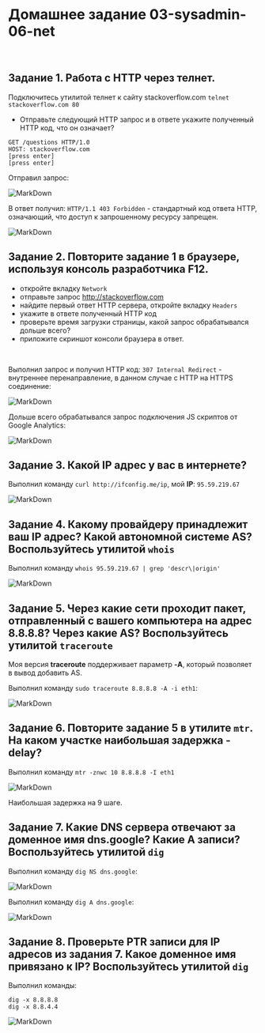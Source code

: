 # Домашнее задание 03-sysadmin-06-net

<br>

## Задание 1. Работа c HTTP через телнет.
Подключитесь утилитой телнет к сайту stackoverflow.com
`telnet stackoverflow.com 80`

- Отправьте следующий HTTP запрос и в ответе укажите полученный HTTP код, что он означает?
```
GET /questions HTTP/1.0
HOST: stackoverflow.com
[press enter]
[press enter]
```

Отправил запрос:

![MarkDown](img/1.png)

В ответ получил: `HTTP/1.1 403 Forbidden` - стандартный код ответа HTTP, означающий, что доступ к запрошенному ресурсу запрещен.

![MarkDown](img/2.png)
<br>

## Задание 2. Повторите задание 1 в браузере, используя консоль разработчика F12.
- откройте вкладку `Network`
- отправьте запрос http://stackoverflow.com
- найдите первый ответ HTTP сервера, откройте вкладку `Headers`
- укажите в ответе полученный HTTP код
- проверьте время загрузки страницы, какой запрос обрабатывался дольше всего?
- приложите скриншот консоли браузера в ответ.<br>
<br>

Выполнил запрос и получил HTTP код: `307 Internal Redirect` - внутреннее перенаправление, в данном случае c HTTP на HTTPS соединение:

![MarkDown](img/3.png)

Дольше всего обрабатывался запрос подключения JS скриптов от Google Analytics:

![MarkDown](img/4.png)
<br>

## Задание 3. Какой IP адрес у вас в интернете?
Выполнил команду `curl http://ifconfig.me/ip`, мой **IP**: `95.59.219.67`

![MarkDown](img/5.png)
<br>

## Задание 4. Какому провайдеру принадлежит ваш IP адрес? Какой автономной системе AS? Воспользуйтесь утилитой `whois`

Выполнил команду `whois 95.59.219.67 | grep 'descr\|origin'`

![MarkDown](img/6.png)
<br>

## Задание 5. Через какие сети проходит пакет, отправленный с вашего компьютера на адрес 8.8.8.8? Через какие AS? Воспользуйтесь утилитой `traceroute`
Моя версия **traceroute** поддерживает параметр **-A**, который позволяет в вывод добавить AS.<br>

Выполнил команду `sudo traceroute 8.8.8.8 -A -i eth1`:

![MarkDown](img/7.png)
<br>

## Задание 6. Повторите задание 5 в утилите `mtr`. На каком участке наибольшая задержка - delay?
Выполнил команду `mtr -znwc 10 8.8.8.8 -I eth1`

![MarkDown](img/8.png)

Наибольшая задержка на 9 шаге.
<br>

## Задание 7. Какие DNS сервера отвечают за доменное имя dns.google? Какие A записи? Воспользуйтесь утилитой `dig`
Выполнил команду `dig NS dns.google`:

![MarkDown](img/9.png)

Выполнил команду `dig A dns.google`:

![MarkDown](img/10.png)
<br>

## Задание 8. Проверьте PTR записи для IP адресов из задания 7. Какое доменное имя привязано к IP? Воспользуйтесь утилитой `dig`
Выполнил команды:
```
dig -x 8.8.8.8
dig -x 8.8.4.4
```

![MarkDown](img/11.png)
<br>
